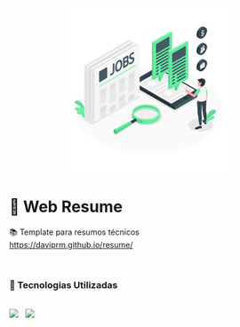 <div align="center">
    <img src="assets/job.png" width="300px">
</div>

# 📃 Web Resume

📚 Template para resumos técnicos
<br>
https://daviprm.github.io/resume/

<br>


### 📌 Tecnologias Utilizadas
<br>

<div>
    <img src="https://img.shields.io/badge/CSS3-1572B6?style=for-the-badge&logo=css3&logoColor=white" height="26px" style="margin-right: 5px;">&nbsp;&nbsp;<img src="https://img.shields.io/badge/HTML5-E34F26?style=for-the-badge&logo=html5&logoColor=white" height="26px">
</div>
